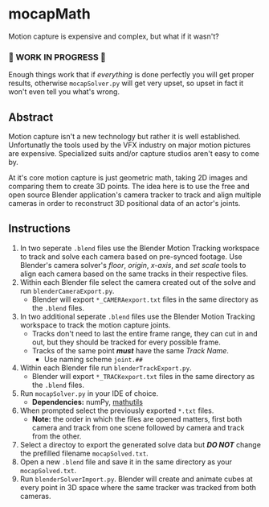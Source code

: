 # mocapMath
Motion capture is expensive and complex, but what if it wasn't?

### :construction: WORK IN PROGRESS :construction:
Enough things work that if *everything* is done perfectly you will get proper results, otherwise `mocapSolver.py` will get very upset, so upset in fact it won't even tell you what's wrong.

## Abstract
Motion capture isn't a new technology but rather it is well established.  Unfortunatly the tools used by the VFX industry on major motion pictures are expensive.  Specialized suits and/or capture studios aren't easy to come by.

At it's core motion capture is just geometric math, taking 2D images and comparing them to create 3D points.  The idea here is to use the free and open source Blender application's camera tracker to track and align multiple cameras in order to reconstruct 3D positional data of an actor's joints.

## Instructions
1. In two seperate `.blend` files use the Blender Motion Tracking workspace to track and solve each camera based on pre-synced footage.  Use Blender's camera solver's _floor_, _origin_, _x-axis_, and _set scale_ tools to align each camera based on the same tracks in their respective files.
2. Within each Blender file select the camera created out of the solve and run `blenderCameraExport.py`.
    - Blender will export `*_CAMERAexport.txt` files in the same directory as the `.blend` files.
3. In two additional seperate `.blend` files use the Blender Motion Tracking workspace to track the motion capture joints.
    - Tracks don't need to last the entire frame range, they can cut in and out, but they should be tracked for every possible frame.
    - Tracks of the same point **_must_** have the same _Track Name_.
        - Use naming scheme `joint.##`
4. Within each Blender file run `blenderTrackExport.py`.
    - Blender will export `*_TRACKexport.txt` files in the same directory as the `.blend` files.
5. Run `mocapSolver.py` in your IDE of choice.
    - **Dependencies:** numPy, [mathutils](https://github.com/majimboo/py-mathutils)
6. When prompted select the previously exported `*.txt` files.
    - **Note:** the order in which the files are opened matters, first both camera and track from one scene followed by camera and track from the other.
7. Select a directoy to export the generated solve data but __*DO NOT*__ change the prefilled filename `mocapSolved.txt`.
8. Open a new `.blend` file and save it in the same directory as your `mocapSolved.txt`.
9. Run `blenderSolverImport.py`.  Blender will create and animate cubes at every point in 3D space where the same tracker was tracked from both cameras.